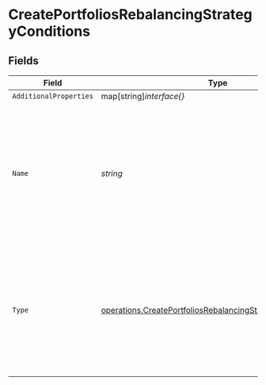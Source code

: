 # CreatePortfoliosRebalancingStrategyConditions


## Fields

| Field                                                                                                                                            | Type                                                                                                                                             | Required                                                                                                                                         | Description                                                                                                                                      |
| ------------------------------------------------------------------------------------------------------------------------------------------------ | ------------------------------------------------------------------------------------------------------------------------------------------------ | ------------------------------------------------------------------------------------------------------------------------------------------------ | ------------------------------------------------------------------------------------------------------------------------------------------------ |
| `AdditionalProperties`                                                                                                                           | map[string]*interface{}*                                                                                                                         | :heavy_minus_sign:                                                                                                                               | N/A                                                                                                                                              |
| `Name`                                                                                                                                           | *string*                                                                                                                                         | :heavy_check_mark:                                                                                                                               | The type of the ID used in the request.<br/>* ISIN - International Securities Identification Number<br/>* UPVEST - UPVEST's unique instrument identifier |
| `Type`                                                                                                                                           | [operations.CreatePortfoliosRebalancingStrategyPortfoliosType](../../models/operations/createportfoliosrebalancingstrategyportfoliostype.md)     | :heavy_check_mark:                                                                                                                               | The type of the strategy used in the request.<br/>* DRIFT - Trigger by drift percentage<br/>* SCHEDULED - Trigger by scheduled date              |
